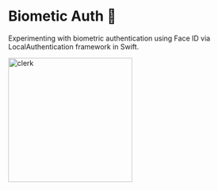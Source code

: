# Biometic Auth 🔐
Experimenting with biometric authentication using Face ID  via LocalAuthentication framework in Swift.

<img width="250" alt="clerk" src="https://github.com/user-attachments/assets/63610d92-1022-4440-a5b6-f5b673e8e9b3" />
